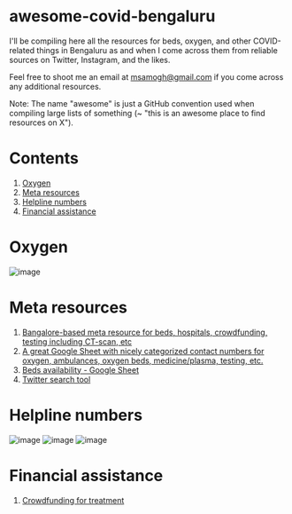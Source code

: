 # awesome-covid-bengaluru
I'll be compiling here all the resources for beds, oxygen, and other COVID-related things in Bengaluru as and when I come across them from reliable sources on Twitter, Instagram, and the likes.

Feel free to shoot me an email at msamogh@gmail.com if you come across any additional resources.

Note: The name "awesome" is just a GitHub convention used when compiling large lists of something (~ "this is an awesome place to find resources on X").

# Contents
1. [Oxygen](#oxygen)
2. [Meta resources](#meta-resources)
3. [Helpline numbers](#helpline-numbers)
4. [Financial assistance](#financial-assistance)

# Oxygen
![image](https://user-images.githubusercontent.com/1230386/116163393-ad3a9d80-a6c5-11eb-903b-b7941077870d.png)


# Meta resources
1. [Bangalore-based meta resource for beds, hospitals, crowdfunding, testing including CT-scan, etc](https://covidhelplinebangalore.com/)
2. [A great Google Sheet with nicely categorized contact numbers for oxygen, ambulances, oxygen beds, medicine/plasma, testing, etc.](https://docs.google.com/spreadsheets/d/1NzMAbnm1n25y9VoR_e-hEPN3g7fFLHuQXiLLDRuEHYk/edit#gid=234716393)
3. [Beds availability - Google Sheet](https://bbmpgov.com/chbms/)
4. [Twitter search tool](https://covid19-twitter.in/)
 
# Helpline numbers
![image](https://user-images.githubusercontent.com/1230386/116162466-d8bc8880-a6c3-11eb-9a30-7bb84b69146a.png)
![image](https://user-images.githubusercontent.com/1230386/116162688-52547680-a6c4-11eb-966c-109e3614d6aa.png)
![image](https://user-images.githubusercontent.com/1230386/116163613-16221580-a6c6-11eb-84b3-e8b24c54dd55.png)


# Financial assistance
1. [Crowdfunding for treatment](https://twitter.com/bhumipednekar/status/1386654594978041859)
